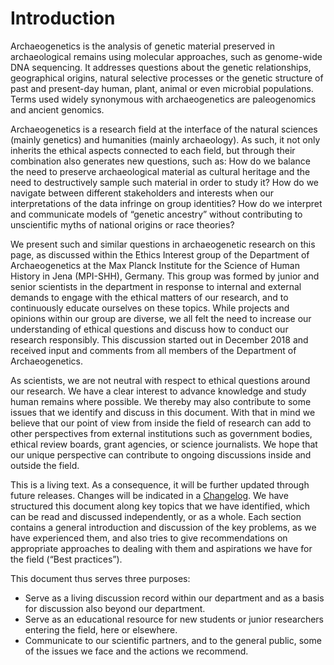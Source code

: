 # Introduction

Archaeogenetics is the analysis of genetic material preserved in archaeological remains using molecular approaches, such as genome-wide DNA sequencing. It addresses questions about the genetic relationships, geographical origins, natural selective processes or the genetic structure of past and present-day human, plant, animal or even microbial populations. Terms used widely synonymous with archaeogenetics are paleogenomics and ancient genomics.

Archaeogenetics is a research field at the interface of the natural sciences (mainly genetics) and humanities (mainly archaeology). As such, it not only inherits the ethical aspects connected to each field, but through their combination also generates new questions, such as: How do we balance the need to preserve archaeological material as cultural heritage and the need to destructively sample such material in order to study it? How do we navigate between different stakeholders and interests when our interpretations of the data infringe on group identities? How do we interpret and communicate models of “genetic ancestry” without contributing to unscientific myths of national origins or race theories? 

We present such and similar questions in archaeogenetic research on this page, as discussed within the Ethics Interest group of the Department of Archaeogenetics at the Max Planck Institute for the Science of Human History in Jena (MPI-SHH), Germany. This group was formed by junior and senior scientists in the department in response to internal and external demands to engage with the ethical matters of our research, and to continuously educate ourselves on these topics. While projects and opinions within our group are diverse, we all felt the need to increase  our understanding of ethical questions and discuss how to conduct our research responsibly. This discussion started out in December 2018 and received input and comments from all members of the Department of Archaeogenetics.

As scientists, we are not neutral with respect to ethical questions around our research. We have a clear interest to advance knowledge and study human remains where possible. We thereby may also  contribute to some issues that we identify and discuss in this document. With that in mind we believe that our point of view from inside the field of research can add to other perspectives from external institutions such as government bodies, ethical review boards, grant agencies, or science journalists. We hope that our unique perspective can contribute to ongoing discussions inside and outside the field.

This is a living text. As a consequence, it will be further updated through future releases. Changes will be indicated in a [Changelog](CHANGELOG.md). We have structured this document along key topics that we have identified, which can be read and discussed independently, or as a whole. Each section contains a general introduction and discussion of the key problems, as we have experienced them, and also tries to give recommendations on appropriate approaches to dealing with them and aspirations we have for the field (“Best practices”).

This document thus serves three purposes:

- Serve as a living discussion record within our department and as a basis for discussion also beyond our department.
- Serve as an educational resource for new students or junior researchers entering the field, here or elsewhere.
- Communicate to our scientific partners, and to the general public, some of the issues we face and the actions we recommend.


